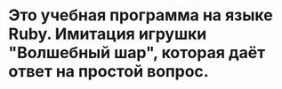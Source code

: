 # Это учебная программа на языке Ruby. Имитация игрушки "Волшебный шар", которая даёт ответ на простой вопрос.
